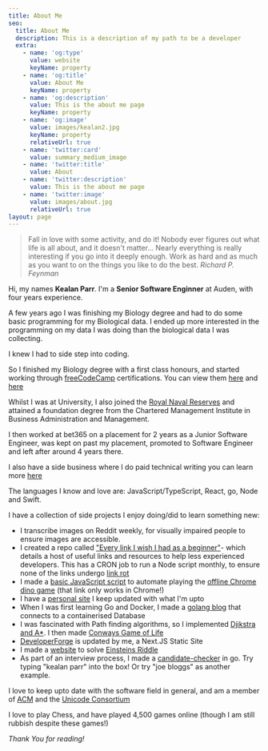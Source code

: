 ```yaml
---
title: About Me
seo:
  title: About Me
  description: This is a description of my path to be a developer
  extra:
    - name: 'og:type'
      value: website
      keyName: property
    - name: 'og:title'
      value: About Me
      keyName: property
    - name: 'og:description'
      value: This is the about me page
      keyName: property
    - name: 'og:image'
      value: images/kealan2.jpg
      keyName: property
      relativeUrl: true
    - name: 'twitter:card'
      value: summary_medium_image
    - name: 'twitter:title'
      value: About
    - name: 'twitter:description'
      value: This is the about me page
    - name: 'twitter:image'
      value: images/about.jpg
      relativeUrl: true
layout: page
---
```


>Fall in love with some activity, and do it! Nobody ever figures out what life is all about, and it doesn't matter... Nearly everything is really interesting if you go into it deeply enough. Work as hard and as much as you want to on the things you like to do the best. <cite>Richard P. Feynman</cite>

Hi, my names **Kealan Parr**. I'm a **Senior Software Enginner** at Auden, with four years experience. 

A few years ago I was finishing my Biology degree and had to do some basic programming for my Biological data. I ended up more interested in the programming on my data I was doing than the biological data I was collecting.

I knew I had to side step into coding.

So I finished my Biology degree with a first class honours, and started working through [freeCodeCamp](https://www.freecodecamp.org/) certifications. You can view them [here](https://www.freecodecamp.org/certification/kealan-parr/javascript-algorithms-and-data-structures) and [here](https://www.freecodecamp.org/certification/kealan-parr/responsive-web-design)

Whilst I was at University, I also joined the [Royal Naval Reserves](https://www.royalnavy.mod.uk/our-organisation/bases-and-stations/training-establishments/university-royal-naval-units) and attained a foundation degree from the Chartered Management Institute in Business Administration and Management.

I then worked at bet365 on a placement for 2 years as a Junior Software Engineer, was kept on past my placement, promoted to Software Engineer and left after around 4 years there.

I also have a side business where I do paid technical writing you can learn more [here](https://kealanparr.com/writings.html)

The languages I know and love are: JavaScript/TypeScript, React, go, Node and Swift.

I have a collection of side projects I enjoy doing/did to learn something new:
- I transcribe images on Reddit weekly, for visually impaired people to ensure images are accessible.
- I created a repo called ["Every link I wish I had as a beginner"](https://github.com/kealanparr/Every-link-I-wish-I-had-as-a-beginner)- which details a host of useful links and resources to help less experienced developers. This has a CRON job to run a Node script monthly, to ensure none of the links undergo [link rot](https://en.wikipedia.org/wiki/Link_rot)
- I made a [basic JavaScript script](https://github.com/kealanparr/Chrome-dino-script.) to automate playing the [offline Chrome dino game](chrome://dino/) (that link only works in Chrome!)
- I have a [personal site](https://kealanparr.com/) I keep updated with what I'm upto
- When I was first learning Go and Docker, I made a [golang blog](https://github.com/kealanparr/go-blog) that connects to a containerised Database
- I was fascinated with Path finding algorithms, so I implemented [Djikstra and A*](https://github.com/kealanparr/pathFinder.js). I then made [Conways Game of Life](https://github.com/kealanparr/Conways.)
- [DeveloperForge](developer-forge.com) is updated by me, a Next.JS Static Site
- I made a [website](https://einsteins-riddle.com/) to solve [Einsteins Riddle ](https://www.freecodecamp.org/news/einsteins-riddle/)
- As part of an interview process, I made a [candidate-checker](https://mysterious-hollows-01965.herokuapp.com/) in go. Try typing "kealan parr" into the box! Or try "joe bloggs" as another example.

I love to keep upto date with the software field in general, and am a member of [ACM](https://www.acm.org/) and the [Unicode Consortium](https://unicode.org/consortium/consort.html)

I love to play Chess, and have played 4,500 games online (though I am still rubbish despite these games!)

*Thank You for reading!*